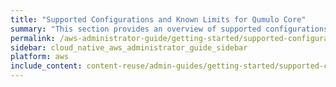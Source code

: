 ```yaml
---
title: "Supported Configurations and Known Limits for Qumulo Core"
summary: "This section provides an overview of supported configurations and known limits for Qumulo Core."
permalink: /aws-administrator-guide/getting-started/supported-configurations-known-limits.html
sidebar: cloud_native_aws_administrator_guide_sidebar
platform: aws
include_content: content-reuse/admin-guides/getting-started/supported-configurations-known-limits.md
---
```


